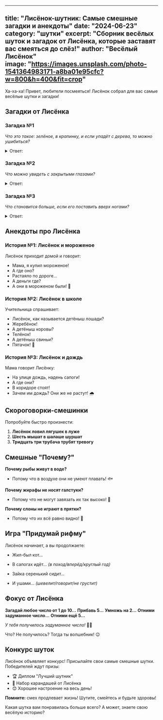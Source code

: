 
---
title: "Лисёнок-шутник: Самые смешные загадки и анекдоты"
date: "2024-06-23"
category: "шутки"
excerpt: "Сборник весёлых шуток и загадок от Лисёнка, которые заставят вас смеяться до слёз!"
author: "Весёлый Лисёнок"  
image: "https://images.unsplash.com/photo-1541364983171-a8ba01e95cfc?w=800&h=400&fit=crop"
---

Ха-ха-ха! Привет, любители посмеяться! Лисёнок собрал для вас самые весёлые шутки и загадки!

## Загадки от Лисёнка

### Загадка №1
*Что это такое: зелёное, в крапинку, и если упадёт с дерева, то можно ушибиться?*

<details>
<summary>Ответ:</summary>
Бильярдный стол! 😄
</details>

### Загадка №2  
*Что можно увидеть с закрытыми глазами?*

<details>
<summary>Ответ:</summary>
Сны! 😴
</details>

### Загадка №3
*Что становится больше, если его поставить вверх ногами?*

<details>
<summary>Ответ:</summary>
Число 6! Оно становится 9! 🔢
</details>

## Анекдоты про Лисёнка

### История №1: Лисёнок и мороженое
Лисёнок приходит домой и говорит:
- Мама, я купил мороженое!
- А где оно?
- Растаяло по дороге...
- А деньги где?
- А они в мороженом были! 🍦

### История №2: Лисёнок в школе
Учительница спрашивает:
- Лисёнок, как называется детёныш лошади?
- Жеребёнок!
- А детёныш коровы?
- Телёнок!  
- А детёныш свиньи?
- Пятачок! 🐷

### История №3: Лисёнок и дождь
Мама говорит Лисёнку:
- На улице дождь, надень сапоги!
- А где они?
- В коридоре стоят!
- Зачем им дождь? Они же не растут! 🌧️

## Скороговорки-смешинки

Попробуйте быстро произнести:

1. **Лисёнок ловил лягушек в луже**
2. **Шесть мышат в шалаше шуршат**  
3. **Тридцать три трубача трубят тревогу**

## Смешные "Почему?"

**Почему рыбы живут в воде?**
- Потому что в воздухе они не умеют плавать! 🐟

**Почему жирафы не носят галстуки?**
- Потому что не могут завязать их так высоко! 🦒

**Почему слоны не играют в прятки?**
- Потому что их всё равно видно! 🐘

## Игра "Придумай рифму"

Лисёнок начинает, а вы продолжаете:

- Жил-был кот...  
- В сапогах идёт... *(в поход/вперёд/круглый год)*

- Зайка серенький сидит...
- И ушами... *(шевелит/говорит/не грустит)*

## Фокус от Лисёнка

**Загадай любое число от 1 до 10...**
**Прибавь 5...**
**Умножь на 2...**
**Отними задуманное число...**
**Отними ещё 5...**

*У тебя получилось задуманное число!* 🎩✨

Что? Не получилось? Тогда ты волшебник! 😉

## Конкурс шуток

Лисёнок объявляет конкурс! Присылайте свои самые смешные шутки. Победителей ждут призы:
- 🏆 Диплом "Лучший шутник"  
- 🎁 Набор карандашей от Лисёнка
- 😊 Хорошее настроение на весь день!

**Помните:** смех продлевает жизнь! Шутите, смейтесь и будьте здоровы!

Какая шутка вам понравилась больше всего? А может, знаете свою весёлую историю?
